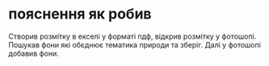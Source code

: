 # пояснення як робив
Створив розмітку в екселі у форматі пдф, відкрив розмітку у фотошопі.
Пошукав  фони які обєднює тематика природи та зберіг. 
Далі у фотошопі добавив фони.
